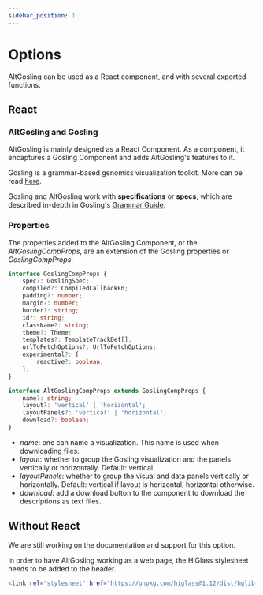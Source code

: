 ```yaml
---
sidebar_position: 1
---
```


# Options

AltGosling can be used as a React component, and with several exported functions.

## React
### AltGosling and Gosling
AltGosling is mainly designed as a React Component. As a component, it encaptures a Gosling Component and adds AltGosling's features to it.

Gosling is a grammar-based genomics visualization toolkit. More can be read [here](http://gosling-lang.org). 

Gosling and AltGosling work with **specifications** or **specs**, which are described in-depth in Gosling's [Grammar Guide](http://gosling-lang.org/docs/category/grammar-guide).

### Properties
The properties added to the AltGosling Component, or the *AltGoslingCompProps*, are an extension of the Gosling properties or *GoslingCompProps*. 

```ts
interface GoslingCompProps {
    spec?: GoslingSpec;
    compiled?: CompiledCallbackFn;
    padding?: number;
    margin?: number;
    border?: string;
    id?: string;
    className?: string;
    theme?: Theme;
    templates?: TemplateTrackDef[];
    urlToFetchOptions?: UrlToFetchOptions;
    experimental?: {
        reactive?: boolean;
    };
}

interface AltGoslingCompProps extends GoslingCompProps {
    name?: string;
    layout?: 'vertical' | 'horizontal';
    layoutPanels?: 'vertical' | 'horizontal';
    download?: boolean;
}
```

- *name*: one can name a visualization. This name is used when downloading files.
- *layout*: whether to group the Gosling visualization and the panels vertically or horizontally. Default: vertical.
- *layoutPanels*: whether to group the visual and data panels vertically or horizontally. Default: vertical if layout is horizontal, horizontal otherwise.
- *download*: add a download button to the component to download the descriptions as text files.


## Without React
We are still working on the documentation and support for this option.

In order to have AltGosling working as a web page, the HiGlass stylesheet needs to be added to the header.

```bash
<link rel="stylesheet" href="https://unpkg.com/higlass@1.12/dist/hglib.css">
```
